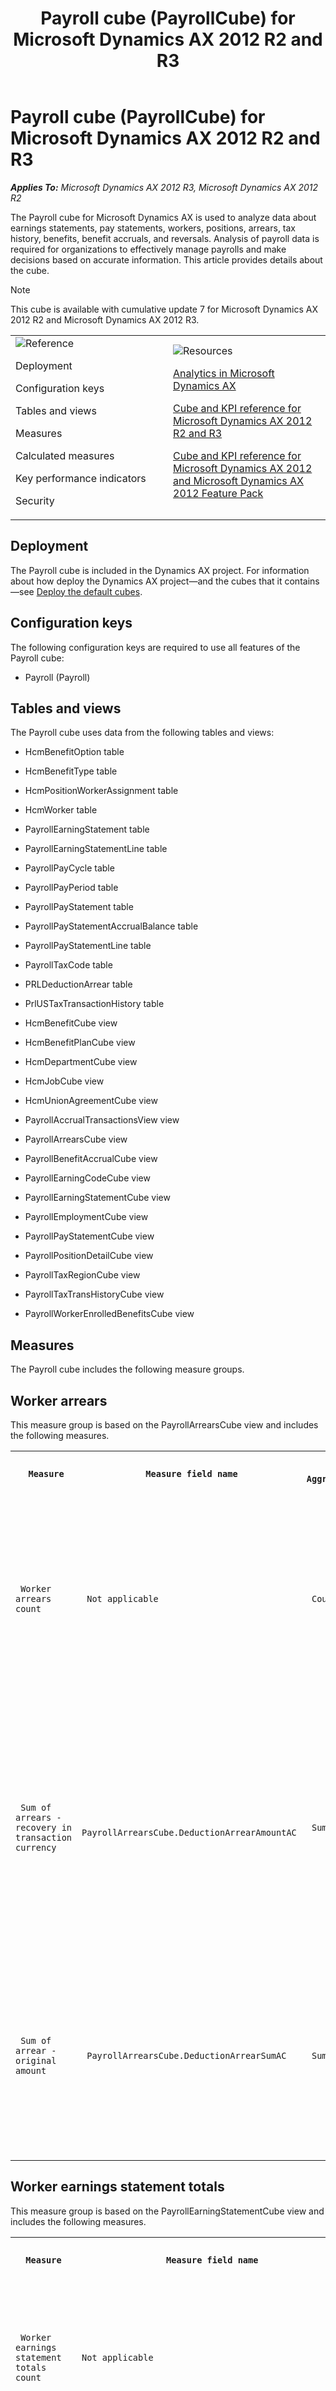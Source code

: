 ﻿---
title: Payroll cube (PayrollCube) for Microsoft Dynamics AX 2012 R2 and R3
TOCTitle: Payroll cube (PayrollCube)
ms:assetid: 502c2ffb-de77-43ba-92f5-e2857fe1e542
ms:mtpsurl: https://technet.microsoft.com/en-us/library/Dn530764(v=AX.60)
ms:contentKeyID: 59683043
ms.date: 07/23/2014
mtps_version: v=AX.60
---

# Payroll cube (PayrollCube) for Microsoft Dynamics AX 2012 R2 and R3 


_**Applies To:** Microsoft Dynamics AX 2012 R3, Microsoft Dynamics AX 2012 R2_

The Payroll cube for Microsoft Dynamics AX is used to analyze data about earnings statements, pay statements, workers, positions, arrears, tax history, benefits, benefit accruals, and reversals. Analysis of payroll data is required for organizations to effectively manage payrolls and make decisions based on accurate information. This article provides details about the cube.


> [!NOTE]
> <P>This cube is available with cumulative update 7 for Microsoft Dynamics AX 2012 R2 and Microsoft Dynamics AX 2012 R3.</P>



<table>
<colgroup>
<col style="width: 50%" />
<col style="width: 50%" />
</colgroup>
<tbody>
<tr class="odd">
<td><img src="images/JJ710380.TopicIcons_Reference(AX.60).png" title="Reference" alt="Reference" />
<p>Deployment</p>
<p>Configuration keys</p>
<p>Tables and views</p>
<p>Measures</p>
<p>Calculated measures</p>
<p>Key performance indicators</p>
<p>Security</p></td>
<td><img src="images/Dn507140.TopicIcons_Resources(AX.60).png" title="Resources" alt="Resources" />
<p><a href="analytics-in-microsoft-dynamics-ax.md">Analytics in Microsoft Dynamics AX</a></p>
<p><a href="cube-and-kpi-reference-for-microsoft-dynamics-ax-2012-r2-and-r3.md">Cube and KPI reference for Microsoft Dynamics AX 2012 R2 and R3</a></p>
<p><a href="cube-and-kpi-reference-for-microsoft-dynamics-ax-2012-and-microsoft-dynamics-ax-2012-feature-pack.md">Cube and KPI reference for Microsoft Dynamics AX 2012 and Microsoft Dynamics AX 2012 Feature Pack</a></p></td>
</tr>
</tbody>
</table>


## Deployment

The Payroll cube is included in the Dynamics AX project. For information about how deploy the Dynamics AX project—and the cubes that it contains—see [Deploy the default cubes](deploy-the-default-cubes.md).

## Configuration keys

The following configuration keys are required to use all features of the Payroll cube:

  - Payroll (Payroll)

## Tables and views

The Payroll cube uses data from the following tables and views:

  - HcmBenefitOption table

  - HcmBenefitType table

  - HcmPositionWorkerAssignment table

  - HcmWorker table

  - PayrollEarningStatement table

  - PayrollEarningStatementLine table

  - PayrollPayCycle table

  - PayrollPayPeriod table

  - PayrollPayStatement table

  - PayrollPayStatementAccrualBalance table

  - PayrollPayStatementLine table

  - PayrollTaxCode table

  - PRLDeductionArrear table

  - PrlUSTaxTransactionHistory table

  - HcmBenefitCube view

  - HcmBenefitPlanCube view

  - HcmDepartmentCube view

  - HcmJobCube view

  - HcmUnionAgreementCube view

  - PayrollAccrualTransactionsView view

  - PayrollArrearsCube view

  - PayrollBenefitAccrualCube view

  - PayrollEarningCodeCube view

  - PayrollEarningStatementCube view

  - PayrollEmploymentCube view

  - PayrollPayStatementCube view

  - PayrollPositionDetailCube view

  - PayrollTaxRegionCube view

  - PayrollTaxTransHistoryCube view

  - PayrollWorkerEnrolledBenefitsCube view

## Measures

The Payroll cube includes the following measure groups.

## Worker arrears

This measure group is based on the PayrollArrearsCube view and includes the following measures.

<table xmlns="http://www.w3.org/1999/xhtml">
  <tr>
    <th colspan="1"> <p>
   
	 Measure
  </p> </th>
    <th colspan="1"> <p>
   
	 Measure field name
  </p> </th>
    <th colspan="1"> <p>
   
	 Aggregation
  </p> </th>
    <th colspan="1"> <p>
   
	 Description
  </p> </th>
    <th> <p>
   
	 Associated dimensions
  </p> </th>
  </tr>
  <tr>
    <td colspan="1"> <p>
   
	 Worker arrears count
  </p> </td>
    <td colspan="1"> <p>
   
	 Not applicable
  </p> </td>
    <td colspan="1"> <p>
   
	 Count
  </p> </td>
    <td colspan="1"> <p>
   
	 This measure is used in the calculated measure and is hidden from end users. See the Calculated measures section.
  </p> </td>
    <td rowspan="3"> <p>
   
	 Company
  </p> <p>
   
	 Worker arrears
  </p> <p>
   
	 Worker arrears table
  </p> <p>
   
	 Payroll pay statement
  </p> <p>
   
	 Worker slicer
  </p> <p>
   
	 Worker
  </p> <p>
   
	 Payroll pay statement (payroll pay statement - pay statement number)
  </p> <p>
   
	 Date (transaction date arrear created)
  </p> <p>
   
	 Date (transaction date arrear recovered)
  </p> <p>
   
	 Date (pay period arrear created - start date)
  </p> <p>
   
	 Date (pay period arrear created - end date)
  </p> <p>
   
	 Date (pay period arrear recovered - start date)
  </p> <p>
   
	 Date (pay period arrear recovered - end date)
  </p> <p>
   
	 Payroll benefit plan
  </p> <p>
   
	 Benefit option
  </p> <p></p> <p></p> </td>
  </tr>
  <tr>
    <td> <p>
   
	 Sum of arrears - recovery in transaction currency
  </p> </td>
    <td> <p>
   
	 PayrollArrearsCube.DeductionArrearAmountAC
  </p> </td>
    <td> <p>
   
	 Sum
  </p> </td>
    <td> <p>
   
	 The sum of the amount in the Transaction Currency field on the Arrearage Recovery and Adjustments grid of the Worker Arrears form.
  </p> </td>
  </tr>
  <tr>
    <td> <p>
   
	 Sum of arrear - original amount
  </p> </td>
    <td> <p>
   
	 PayrollArrearsCube.DeductionArrearSumAC
  </p> </td>
    <td> <p>
   
	 Sum
  </p> </td>
    <td> <p>
   
	 This measure is used in the calculated measure and is hidden from end users. See the Calculated measures section.
  </p> </td>
  </tr>
</table>


## Worker earnings statement totals

This measure group is based on the PayrollEarningStatementCube view and includes the following measures.

<table xmlns="http://www.w3.org/1999/xhtml">
  <tr>
    <th colspan="1"> <p>
   
	 Measure
  </p> </th>
    <th colspan="1"> <p>
   
	 Measure field name
  </p> </th>
    <th colspan="1"> <p>
   
	 Aggregation
  </p> </th>
    <th colspan="1"> <p>
   
	 Description
  </p> </th>
    <th> <p>
   
	 Associated dimensions
  </p> </th>
  </tr>
  <tr>
    <td colspan="1"> <p>
   
	 Worker earnings statement totals count
  </p> </td>
    <td colspan="1"> <p>
   
	 Not applicable
  </p> </td>
    <td colspan="1"> <p>
   
	 Count
  </p> </td>
    <td colspan="1"> <p>
   
	 This measure is used in the calculated measure and is hidden from end users. See the Calculated measures section.
  </p> </td>
    <td rowspan="4"> <p>
   
	 Company
  </p> <p>
   
	 Jobs
  </p> <p>
   
	 Union agreement
  </p> <p>
   
	 Earning code
  </p> <p>
   
	 Earnings statement
  </p> <p>
   
	 Payroll positions
  </p> <p>
   
	 Tax region
  </p> <p>
   
	 Payroll earning statement
  </p> <p>
   
	 Earning statement detail
  </p> <p>
   
	 Pay cycle
  </p> <p>
   
	 Pay period
  </p> <p>
   
	 Worker slicer
  </p> <p>
   
	 Worker
  </p> <p>
   
	 Date (earnings date)
  </p> <p>
   
	 Date (pay period end date)
  </p> <p>
   
	 Date (pay period start date)
  </p> <p>
   
	 Benefit (worker compensation benefit)
  </p> <p>
   
	 Benefit (worker general liability insurance benefit)
  </p> </td>
  </tr>
  <tr>
    <td> <p>
   
	 Workers total earning amount
  </p> </td>
    <td> <p>
   
	 PayrollEarningStatementCube.AccountingCurrencyAmount
  </p> </td>
    <td> <p>
   
	 Sum
  </p> </td>
    <td> <p>
   
	 This measure is used in the calculated measure and is hidden from end users. See the Calculated measures section.
  </p> </td>
  </tr>
  <tr>
    <td> <p>
   
	 Workers total earning quantity
  </p> </td>
    <td> <p>
   
	 PayrollEarningStatementCube.Quantity
  </p> </td>
    <td> <p>
   
	 Sum
  </p> </td>
    <td> <p>
   
	 This measure is used in the calculated measure and is hidden from end users. See the Calculated measures section.
  </p> </td>
  </tr>
  <tr>
    <td> <p>
   
	 Sum of earning rate
  </p> </td>
    <td> <p>
   
	 PayrollEarningStatementCube.EarningRate
  </p> </td>
    <td> <p>
   
	 Sum
  </p> </td>
    <td> <p>
   
	 This measure is used in the calculated measure and is hidden from end users. See the Calculated measures section.
  </p> </td>
  </tr>
  <tr>
    <td> <p>
   
	 Earning statements count
  </p> </td>
    <td> <p>
   
	 PayrollEarningStatementCube.EarningStatement
  </p> </td>
    <td> <p>
   
	 Distinct count
  </p> </td>
    <td> <p>
   
	 The number of earning statements created in the system.
  </p> </td>
  </tr>
</table>


## Payroll workers

This measure group is based on the PayrollEmploymentCube view and includes the following measures.

<table xmlns="http://www.w3.org/1999/xhtml">
  <tr>
    <th colspan="1"> <p>
   
	 Measure
  </p> </th>
    <th colspan="1"> <p>
   
	 Measure field name
  </p> </th>
    <th colspan="1"> <p>
   
	 Aggregation
  </p> </th>
    <th colspan="1"> <p>
   
	 Description
  </p> </th>
    <th> <p>
   
	 Associated dimensions
  </p> </th>
  </tr>
  <tr>
    <td colspan="1"> <p>
   
	 Payroll workers count
  </p> </td>
    <td colspan="1"> <p>
   
	 Not applicable
  </p> </td>
    <td colspan="1"> <p>
   
	 Count
  </p> </td>
    <td colspan="1"> <p>
   
	 This measure is used in the calculated measure and is hidden from end users. See the Calculated measures section.
  </p> </td>
    <td rowspan="2"> <p>
   
	 Company
  </p> <p>
   
	 Position worker assignments
  </p> <p>
   
	 Jobs
  </p> <p>
   
	 Departments
  </p> <p>
   
	 Union agreement
  </p> <p>
   
	 Payroll employment
  </p> <p>
   
	 Payroll positions
  </p> <p>
   
	 Worker slicer
  </p> <p>
   
	 Worker
  </p> <p>
   
	 Date (employment start date)
  </p> <p>
   
	 Date (employment end date)
  </p> </td>
  </tr>
  <tr>
    <td> <p>
   
	 IsEmployeeActive
  </p> </td>
    <td> <p>
   
	 PayrollEmploymentCube.IsEmployeeActive
  </p> </td>
    <td> <p>
   
	 Sum
  </p> </td>
    <td> <p>
   
	 This measure is used in the calculated measure and is hidden from end users. See the Calculated measures section.
  </p> </td>
  </tr>
</table>


## Pay statements

This measure group is based on the PayrollPayStatementCube view and includes the following measures.

<table xmlns="http://www.w3.org/1999/xhtml">
  <tr>
    <th colspan="1"> <p>
   
	 Measure
  </p> </th>
    <th colspan="1"> <p>
   
	 Measure field name
  </p> </th>
    <th colspan="1"> <p>
   
	 Aggregation
  </p> </th>
    <th colspan="1"> <p>
   
	 Description
  </p> </th>
    <th> <p>
   
	 Associated dimensions
  </p> </th>
  </tr>
  <tr>
    <td colspan="1"> <p>
   
	 Pay statements Count
  </p> </td>
    <td colspan="1"> <p>
   
	 Not applicable
  </p> </td>
    <td colspan="1"> <p>
   
	 Count
  </p> </td>
    <td colspan="1"> <p>
   
	 The number of pay statements in the system.
  </p> </td>
    <td rowspan="2"> <p>
   
	 Company
  </p> <p>
   
	 Jobs
  </p> <p>
   
	 Union agreement
  </p> <p>
   
	 Benefit accrual plan
  </p> <p>
   
	 Earning code
  </p> <p>
   
	 Pay statements
  </p> <p>
   
	 Payroll positions
  </p> <p>
   
	 Tax region
  </p> <p>
   
	 Pay cycle
  </p> <p>
   
	 Pay period
  </p> <p>
   
	 Payroll pay statement
  </p> <p>
   
	 Payment benefit accrual balance
  </p> <p>
   
	 Pay statement lines
  </p> <p>
   
	 Tax code
  </p> <p>
   
	 Worker slicer
  </p> <p>
   
	 Worker
  </p> <p>
   
	 Date (earnings date)
  </p> <p>
   
	 Date (pay period end date)
  </p> <p>
   
	 Date (pay period start date)
  </p> <p>
   
	 Payroll pay statement (payroll pay statement number 1)
  </p> <p>
   
	 Benefit (worker compensation benefit)
  </p> <p>
   
	 Benefit (worker general liability insurance benefit)
  </p> <p>
   
	 Date (accounting date)
  </p> <p>
   
	 Date (payment date)
  </p> <p>
   
	 Payroll benefit plan
  </p> <p>
   
	 Benefit option
  </p> </td>
  </tr>
  <tr>
    <td> <p>
   
	 Amount in transaction currency
  </p> </td>
    <td> <p>
   
	 PayrollPayStatementCube.AccountingCurrencyAmount
  </p> </td>
    <td> <p>
   
	 Sum
  </p> </td>
    <td> <p>
   
	 This measure is used in the calculated measure and is hidden from end users. See the Calculated measures section.
  </p> </td>
  </tr>
  <tr>
    <td> <p>
   
	 Pay statement counts
  </p> </td>
    <td> <p>
   
	 PayrollPayStatementCube.PayStatement
  </p> </td>
    <td> <p>
   
	 Distinct count
  </p> </td>
    <td> <p>
   
	 This measure is used in the calculated measure and is hidden from end users. See the Calculated measures section.
  </p> </td>
  </tr>
  <tr>
    <td> <p>
   
	 Gross pay
  </p> </td>
    <td> <p>
   
	 PayrollPayStatementCube.GrossAccountingCurrencyAmount
  </p> </td>
    <td> <p>
   
	 Sum
  </p> </td>
    <td> <p>
   
	 This measure is used in the calculated measure and is hidden from end users. See the Calculated measures section.
  </p> </td>
  </tr>
  <tr>
    <td> <p>
   
	 Net pay
  </p> </td>
    <td> <p>
   
	 PayrollPayStatementCube.NetAccountingCurrencyAmount
  </p> </td>
    <td> <p>
   
	 Sum
  </p> </td>
    <td> <p>
   
	 This measure is used in the calculated measure and is hidden from end users. See the Calculated measures section.
  </p> </td>
  </tr>
  <tr>
    <td> <p>
   
	 Pay statements amount in transaction currency
  </p> </td>
    <td> <p>
   
	 PayrollPayStatementCube.BaseTimeEarningBaseAmount
  </p> </td>
    <td> <p>
   
	 Sum
  </p> </td>
    <td> <p>
   
	 This measure is used in the calculated measure and is hidden from end users. See the Calculated measures section.
  </p> </td>
  </tr>
  <tr>
    <td> <p>
   
	 Quantity
  </p> </td>
    <td> <p>
   
	 PayrollPayStatementCube.BaseTimeEarningBaseHours
  </p> </td>
    <td> <p>
   
	 Sum
  </p> </td>
    <td> <p>
   
	 This measure is used in the calculated measure and is hidden from end users. See the Calculated measures section.
  </p> </td>
  </tr>
  <tr>
    <td> <p>
   
	 Pay statements amount in transaction currency 0
  </p> </td>
    <td> <p>
   
	 PayrollPayStatementCube.PremiumEarningBaseAmount
  </p> </td>
    <td> <p>
   
	 Sum
  </p> </td>
    <td> <p>
   
	 This measure is used in the calculated measure and is hidden from end users. See the Calculated measures section.
  </p> </td>
  </tr>
  <tr>
    <td> <p>
   
	 Pay statements quantity
  </p> </td>
    <td> <p>
   
	 PayrollPayStatementCube.PremiumEarningBaseHours
  </p> </td>
    <td> <p>
   
	 Sum
  </p> </td>
    <td> <p>
   
	 This measure is used in the calculated measure and is hidden from end users. See the Calculated measures section.
  </p> </td>
  </tr>
  <tr>
    <td> <p>
   
	 Rate
  </p> </td>
    <td> <p>
   
	 PayrollPayStatementCube.EarningRate
  </p> </td>
    <td> <p>
   
	 Sum
  </p> </td>
    <td> <p>
   
	 This measure is used in the calculated measure and is hidden from end users. See the Calculated measures section.
  </p> </td>
  </tr>
  <tr>
    <td> <p>
   
	 Pay statements quantity 0
  </p> </td>
    <td> <p>
   
	 PayrollPayStatementCube.Quantity
  </p> </td>
    <td> <p>
   
	 Sum
  </p> </td>
    <td> <p>
   
	 This measure is used in the calculated measure and is hidden from end users. See the Calculated measures section.
  </p> </td>
  </tr>
  <tr>
    <td> <p>
   
	 Benefit accrual plan
  </p> </td>
    <td> <p>
   
	 PayrollPayStatementCube.Accrual
  </p> </td>
    <td> <p>
   
	 Count
  </p> </td>
    <td> <p>
   
	 This measure is used in the calculated measure and is hidden from end users. See the Calculated measures section.
  </p> </td>
  </tr>
  <tr>
    <td> <p>
   
	 Amount accrued
  </p> </td>
    <td> <p>
   
	 PayrollPayStatementCube.AccruedHours
  </p> </td>
    <td> <p>
   
	 Sum
  </p> </td>
    <td> <p>
   
	 This measure is used in the calculated measure and is hidden from end users. See the Calculated measures section.
  </p> </td>
  </tr>
  <tr>
    <td> <p>
   
	 Plan year accrued
  </p> </td>
    <td> <p>
   
	 PayrollPayStatementCube.TotalAccruedHours
  </p> </td>
    <td> <p>
   
	 Sum
  </p> </td>
    <td> <p>
   
	 This measure is used in the calculated measure and is hidden from end users. See the Calculated measures section.
  </p> </td>
  </tr>
  <tr>
    <td> <p>
   
	 Available
  </p> </td>
    <td> <p>
   
	 PayrollPayStatementCube.TotalAvailableHours
  </p> </td>
    <td> <p>
   
	 Sum
  </p> </td>
    <td> <p>
   
	 This measure is used in the calculated measure and is hidden from end users. See the Calculated measures section.
  </p> </td>
  </tr>
  <tr>
    <td> <p>
   
	 Plan year used
  </p> </td>
    <td> <p>
   
	 PayrollPayStatementCube.TotalUsedHours
  </p> </td>
    <td> <p>
   
	 Sum
  </p> </td>
    <td> <p>
   
	 This measure is used in the calculated measure and is hidden from end users. See the Calculated measures section.
  </p> </td>
  </tr>
  <tr>
    <td> <p>
   
	 Amount used
  </p> </td>
    <td> <p>
   
	 PayrollPayStatementCube.UsedHours
  </p> </td>
    <td> <p>
   
	 Sum
  </p> </td>
    <td> <p>
   
	 This measure is used in the calculated measure and is hidden from end users. See the Calculated measures section.
  </p> </td>
  </tr>
  <tr>
    <td> <p></p> </td>
    <td> <p></p> </td>
    <td> <p></p> </td>
    <td> <p></p> </td>
  </tr>
</table>


## Payroll tax transaction history

This measure group is based on the PayrollTaxTransHistoryCube view and includes the following measures.

<table xmlns="http://www.w3.org/1999/xhtml">
  <tr>
    <th colspan="1"> <p>
   
	 Measure
  </p> </th>
    <th colspan="1"> <p>
   
	 Measure field name
  </p> </th>
    <th colspan="1"> <p>
   
	 Aggregation
  </p> </th>
    <th colspan="1"> <p>
   
	 Description
  </p> </th>
    <th> <p>
   
	 Associated dimensions
  </p> </th>
  </tr>
  <tr>
    <td colspan="1"> <p>
   
	 Payroll tax transaction history Count
  </p> </td>
    <td colspan="1"> <p>
   
	 Not applicable
  </p> </td>
    <td colspan="1"> <p>
   
	 Count
  </p> </td>
    <td colspan="1"> <p>
   
	 This measure is used in the calculated measure and is hidden from end users. See the Calculated measures section.
  </p> </td>
    <td rowspan="9"> <p>
   
	 Company
  </p> <p>
   
	 Jobs
  </p> <p>
   
	 Union agreement
  </p> <p>
   
	 Tax transaction date
  </p> <p>
   
	 Payroll positions
  </p> <p>
   
	 Payroll tax transaction history
  </p> <p>
   
	 Prl US tax transaction history
  </p> <p>
   
	 Tax code
  </p> <p>
   
	 Worker
  </p> <p>
   
	 Date (tax transaction date)
  </p> <div class="alert"><table><tr><th align="left"><img runat="server" AltText="Note" src="https://technet.microsoft.com/en-us/Dn530764.alert_note(AX.60).gif" title="Note" alt="Note" /><strong>Note </strong></th></tr><tr><td> <p>
   
	 The Payroll positions and Payroll tax transaction history dimensions are associated with this measure only in Microsoft Dynamics AX 2012 R3.
  </p> </td></tr></table></div></td>
  </tr>
  <tr>
    <td> <p>
   
	 Calculated tax amount
  </p> </td>
    <td> <p>
   
	 PayrollTaxTransHistoryCube.CalculatedTaxAmount
  </p> </td>
    <td> <p>
   
	 Sum
  </p> </td>
    <td> <p>
   
	 This measure is used in the calculated measure and is hidden from end users. See the Calculated measures section.
  </p> </td>
  </tr>
  <tr>
    <td> <p>
   
	 Excess wages
  </p> </td>
    <td> <p>
   
	 PayrollTaxTransHistoryCube.ExcessWages
  </p> </td>
    <td> <p>
   
	 Sum
  </p> </td>
    <td> <p>
   
	 This measure is used in the calculated measure and is hidden from end users. See the Calculated measures section.
  </p> </td>
  </tr>
  <tr>
    <td> <p>
   
	 Gross subject wages
  </p> </td>
    <td> <p>
   
	 PayrollTaxTransHistoryCube.GrossSubjectWages
  </p> </td>
    <td> <p>
   
	 Sum
  </p> </td>
    <td> <p>
   
	 This measure is used in the calculated measure and is hidden from end users. See the Calculated measures section.
  </p> </td>
  </tr>
  <tr>
    <td> <p>
   
	 Gross wages
  </p> </td>
    <td> <p>
   
	 PayrollTaxTransHistoryCube.GrossWages
  </p> </td>
    <td> <p>
   
	 Sum
  </p> </td>
    <td> <p>
   
	 This measure is used in the calculated measure and is hidden from end users. See the Calculated measures section.
  </p> </td>
  </tr>
  <tr>
    <td> <p>
   
	 Hours
  </p> </td>
    <td> <p>
   
	 PayrollTaxTransHistoryCube.Hours
  </p> </td>
    <td> <p>
   
	 Sum
  </p> </td>
    <td> <p>
   
	 This measure is used in the calculated measure and is hidden from end users. See the Calculated measures section.
  </p> </td>
  </tr>
  <tr>
    <td> <p>
   
	 Tax rate
  </p> </td>
    <td> <p>
   
	 PayrollTaxTransHistoryCube.Rate
  </p> </td>
    <td> <p>
   
	 Sum
  </p> </td>
    <td> <p>
   
	 This measure is used in the calculated measure and is hidden from end users. See the Calculated measures section.
  </p> </td>
  </tr>
  <tr>
    <td> <p>
   
	 Subject wages
  </p> </td>
    <td> <p>
   
	 PayrollTaxTransHistoryCube.SubjectWages
  </p> </td>
    <td> <p>
   
	 Sum
  </p> </td>
    <td> <p>
   
	 This measure is used in the calculated measure and is hidden from end users. See the Calculated measures section.
  </p> </td>
  </tr>
  <tr>
    <td> <p>
   
	 Tax line amount
  </p> </td>
    <td> <p>
   
	 PayrollTaxTransHistoryCube.TaxLineAmount
  </p> </td>
    <td> <p>
   
	 Sum
  </p> </td>
    <td> <p>
   
	 This measure is used in the calculated measure and is hidden from end users. See the Calculated measures section.
  </p> </td>
  </tr>
</table>


## Payroll worker enrolled benefits

This measure group is based on the PayrollWorkerEnrolledBenefitsCube view and includes the following measures.

<table xmlns="http://www.w3.org/1999/xhtml">
  <tr>
    <th colspan="1"> <p>
   
	 Measure
  </p> </th>
    <th colspan="1"> <p>
   
	 Measure field name
  </p> </th>
    <th colspan="1"> <p>
   
	 Aggregation
  </p> </th>
    <th colspan="1"> <p>
   
	 Description
  </p> </th>
    <th> <p>
   
	 Associated dimensions
  </p> </th>
  </tr>
  <tr>
    <td colspan="1"> <p>
   
	 Payroll worker enrolled benefits Count
  </p> </td>
    <td colspan="1"> <p>
   
	 Not applicable
  </p> </td>
    <td colspan="1"> <p>
   
	 Count
  </p> </td>
    <td colspan="1"> <p>
   
	 This measure is used in the calculated measure and is hidden from end users. See the Calculated measures section.
  </p> </td>
    <td rowspan="6"> <p>
   
	 Company
  </p> <p>
   
	 Benefit type
  </p> <p>
   
	 Jobs
  </p> <p>
   
	 Union agreement
  </p> <p>
   
	 Payroll positions
  </p> <p>
   
	 Payroll worker enrolled benefits
  </p> <p>
   
	 Worker slicer
  </p> <p>
   
	 Worker
  </p> <p>
   
	 Payroll benefit plan
  </p> <p>
   
	 Benefit option
  </p> <p></p> </td>
  </tr>
  <tr>
    <td> <p>
   
	 Contribution
  </p> </td>
    <td> <p>
   
	 PayrollWorkerEnrolledBenefitsCube.ContributionAmountCur
  </p> </td>
    <td> <p>
   
	 Sum
  </p> </td>
    <td> <p>
   
	 This measure is used in the calculated measure and is hidden from end users. See the Calculated measures section.
  </p> </td>
  </tr>
  <tr>
    <td> <p>
   
	 Deduction
  </p> </td>
    <td> <p>
   
	 PayrollWorkerEnrolledBenefitsCube.DeductionAmountCur
  </p> </td>
    <td> <p>
   
	 Sum
  </p> </td>
    <td> <p>
   
	 This measure is used in the calculated measure and is hidden from end users. See the Calculated measures section.
  </p> </td>
  </tr>
  <tr>
    <td> <p>
   
	 Amount
  </p> </td>
    <td> <p>
   
	 PayrollWorkerEnrolledBenefitsCube.DefaultContributionAccountingCurrencyAmt
  </p> </td>
    <td> <p>
   
	 Sum
  </p> </td>
    <td> <p>
   
	 This measure is used in the calculated measure and is hidden from end users. See the Calculated measures section.
  </p> </td>
  </tr>
  <tr>
    <td> <p>
   
	 Payroll worker enrolled benefits amount
  </p> </td>
    <td> <p>
   
	 PayrollWorkerEnrolledBenefitsCube.DefaultDeductionAccountingCurrencyAmt
  </p> </td>
    <td> <p>
   
	 Sum
  </p> </td>
    <td> <p>
   
	 This measure is used in the calculated measure and is hidden from end users. See the Calculated measures section.
  </p> </td>
  </tr>
  <tr>
    <td> <p>
   
	 Number of benefit enrollments
  </p> </td>
    <td> <p>
   
	 PayrollWorkerEnrolledBenefitsCube.HCMWorkerEnrolledBenefitRecID
  </p> </td>
    <td> <p>
   
	 Distinct count
  </p> </td>
    <td> <p>
   
	 Count or number of benefit enrollments.
  </p> </td>
  </tr>
</table>


## Benefit accruals

This measure group is based on the PayrollAccrualTransactionsView view and includes the following measures.

<table xmlns="http://www.w3.org/1999/xhtml">
  <tr>
    <th colspan="1"> <p>
   
	 Measure
  </p> </th>
    <th colspan="1"> <p>
   
	 Measure field name
  </p> </th>
    <th colspan="1"> <p>
   
	 Aggregation
  </p> </th>
    <th colspan="1"> <p>
   
	 Description
  </p> </th>
    <th> <p>
   
	 Associated dimensions
  </p> </th>
  </tr>
  <tr>
    <td colspan="1"> <p>
   
	 Benefit accruals Count
  </p> </td>
    <td colspan="1"> <p>
   
	 Not applicable
  </p> </td>
    <td colspan="1"> <p>
   
	 Count
  </p> </td>
    <td colspan="1"> <p>
   
	 This measure is used in the calculated measure and is hidden from end users. See the Calculated measures section.
  </p> </td>
    <td rowspan="6"> <p>
   
	 Company
  </p> <p>
   
	 Benefit accrual plan
  </p> <p>
   
	 Earning code
  </p> <p>
   
	 Payroll accrual transaction view
  </p> <p>
   
	 Worker
  </p> </td>
  </tr>
  <tr>
    <td> <p>
   
	 Total accrued
  </p> </td>
    <td> <p>
   
	 PayrollAccrualTransactionsView.Accrued
  </p> </td>
    <td> <p>
   
	 Sum
  </p> </td>
    <td> <p>
   
	 The sum of benefit accrual plans that have been associated with workers.
  </p> </td>
  </tr>
  <tr>
    <td> <p>
   
	 Total carry-forward
  </p> </td>
    <td> <p>
   
	 PayrollAccrualTransactionsView.CarryOver
  </p> </td>
    <td> <p>
   
	 Sum
  </p> </td>
    <td> <p>
   
	 The balance that was carried forward from the previous plan year, including any manual adjustments.
  </p> </td>
  </tr>
  <tr>
    <td> <p>
   
	 Total used
  </p> </td>
    <td> <p>
   
	 PayrollAccrualTransactionsView.Used
  </p> </td>
    <td> <p>
   
	 Sum
  </p> </td>
    <td> <p>
   
	 The total amount that has been used during the current plan year, including any manual adjustments.
  </p> </td>
  </tr>
  <tr>
    <td> <p>
   
	 Total pending usage
  </p> </td>
    <td> <p>
   
	 PayrollAccrualTransactionsView.PendingUsage
  </p> </td>
    <td> <p>
   
	 Sum
  </p> </td>
    <td> <p>
   
	 The amount that has been released in earnings statement lines but that has not been submitted for payment.
  </p> </td>
  </tr>
  <tr>
    <td> <p>
   
	 Total available hours
  </p> </td>
    <td> <p>
   
	 PayrollAccrualTransactionsView.TotalAvailableHours
  </p> </td>
    <td> <p>
   
	 Sum
  </p> </td>
    <td> <p>
   
	 The number of balance accruals that is available for workers to use. 
  </p> <p>
   
	 Available = Carry forward + Plan year accrued - Plan year used - Pending usage (Hours entered in earning statement line that are released).
  </p> </td>
  </tr>
</table>


## Calculated measures

The Payroll cube contains the following calculated measures.

<table>
<colgroup>
<col style="width: 25%" />
<col style="width: 25%" />
<col style="width: 25%" />
<col style="width: 25%" />
</colgroup>
<thead>
<tr class="header">
<th><p>Calculated measure</p></th>
<th><p>Aggregation</p></th>
<th><p>Associated measure group</p></th>
<th><p>Description</p></th>
</tr>
</thead>
<tbody>
<tr class="odd">
<td><p>Pay statement - average of net amount</p></td>
<td><p>Average</p></td>
<td><p>Pay statements</p></td>
<td><p>The average of net amounts on the pay statements, so it is the sum of net pay statements divided by the total number of pay statements.</p></td>
</tr>
<tr class="even">
<td><p>Pay statement - average of gross amount</p></td>
<td><p>Average</p></td>
<td><p>Pay statements</p></td>
<td><p>The average of gross amounts on the pay statements, so it is the sum of gross pay statements divided by the total number of pay statements.</p></td>
</tr>
<tr class="odd">
<td><p>Pay statement - sum of gross amount</p></td>
<td><p>Sum</p></td>
<td><p>Pay statements</p></td>
<td><p>The sum of gross amounts on the pay statements, so it is the sum of gross pay statements divided by the total number of pay statements.</p></td>
</tr>
<tr class="even">
<td><p>Pay statement - sum of net amount</p></td>
<td><p>Sum</p></td>
<td><p>Pay statements</p></td>
<td><p>The sum of net amounts on the pay statements, so it is the sum of net pay statements divided by the total number of pay statements.</p></td>
</tr>
<tr class="odd">
<td><p>Pay statement benefit lines - average of base earning amounts</p></td>
<td><p>Average</p></td>
<td><p>Pay statements</p></td>
<td><p>The average of the amount from the base time portion of the applicable earnings.</p></td>
</tr>
<tr class="even">
<td><p>Pay statement benefit lines - average of base earning hours</p></td>
<td><p>Average</p></td>
<td><p>Pay statements</p></td>
<td><p>The average of the hours from the base time portion of the applicable earnings.</p></td>
</tr>
<tr class="odd">
<td><p>Pay statement benefit lines - average of premium earning amounts</p></td>
<td><p>Average</p></td>
<td><p>Pay statements</p></td>
<td><p>The average of the amount from the premium time portion of the applicable earnings.</p></td>
</tr>
<tr class="even">
<td><p>Pay statement benefit lines - average of premium earning hours</p></td>
<td><p>Average</p></td>
<td><p>Pay statements</p></td>
<td><p>The average of the hours from the premium time portion of the applicable earnings.</p></td>
</tr>
<tr class="odd">
<td><p>Pay statement earning lines - average of earning rates</p></td>
<td><p>Average</p></td>
<td><p>Pay statements</p></td>
<td><p>The average of the rate specified on the earning lines of the pay statement on the Earnings tab.</p></td>
</tr>
<tr class="even">
<td><p>Pay statement earning lines - average of quantities</p></td>
<td><p>Average</p></td>
<td><p>Pay statements</p></td>
<td><p>The average of the quantity specified on the earning lines of the pay statement on the Earnings tab.</p></td>
</tr>
<tr class="odd">
<td><p>Pay statement accrual balances - average of accrued hours</p></td>
<td><p>Average</p></td>
<td><p>Pay statements</p></td>
<td><p>The average of the amount accrued on a pay statement’s Benefit Accrual Calculations tab.</p></td>
</tr>
<tr class="even">
<td><p>Pay statement accrual balances - average of plan year accrued hours</p></td>
<td><p>Average</p></td>
<td><p>Pay statements</p></td>
<td><p>The average of the plan year accrued on a pay statement’s Benefit Accrual Calculations tab.</p></td>
</tr>
<tr class="odd">
<td><p>Pay statement accrual balances - average of available hours</p></td>
<td><p>Average</p></td>
<td><p>Pay statements</p></td>
<td><p>The average of the available hours on a pay statement’s Benefit Accrual Calculations tab.</p></td>
</tr>
<tr class="even">
<td><p>Pay statement accrual balances - average of plan year used hours</p></td>
<td><p>Average</p></td>
<td><p>Pay statements</p></td>
<td><p>The average of the plan year used on a pay statement’s Benefit Accrual Calculations tab.</p></td>
</tr>
<tr class="odd">
<td><p>Pay statement accrual balances - average of number of hours used</p></td>
<td><p>Average</p></td>
<td><p>Pay statements</p></td>
<td><p>The average of the amount used on a pay statement’s Benefit Accrual Calculations tab.</p></td>
</tr>
<tr class="even">
<td><p>Pay statement benefit lines - sum of base earning amounts</p></td>
<td><p>Sum</p></td>
<td><p>Pay statements</p></td>
<td><p>The sum of the amount from the base time portion of the applicable earnings.</p></td>
</tr>
<tr class="odd">
<td><p>Pay statement benefit lines - sum of base earning hours</p></td>
<td><p>Sum</p></td>
<td><p>Pay statements</p></td>
<td><p>The sum of the hours from the base time portion of the applicable earning.</p></td>
</tr>
<tr class="even">
<td><p>Pay statement benefit lines - sum of premium earning amounts</p></td>
<td><p>Sum</p></td>
<td><p>Pay statements</p></td>
<td><p>The sum of the amount from the premium time portion of the applicable earnings.</p></td>
</tr>
<tr class="odd">
<td><p>Pay statement benefit lines - sum of premium earning hours</p></td>
<td><p>Sum</p></td>
<td><p>Pay statements</p></td>
<td><p>The sum of the hours from the premium time portion of the applicable earnings.</p></td>
</tr>
<tr class="even">
<td><p>Pay statement earning lines - sum of quantities</p></td>
<td><p>Sum</p></td>
<td><p>Pay statements</p></td>
<td><p>The sum of the quantity specified on the earning lines of the pay statement on the Earnings tab.</p></td>
</tr>
<tr class="odd">
<td><p>Pay statement accrual balances - sum of accrued hours</p></td>
<td><p>Sum</p></td>
<td><p>Pay statements</p></td>
<td><p>The sum of the amount accrued on a pay statement’s Benefit Accrual Calculations tab.</p></td>
</tr>
<tr class="even">
<td><p>Pay statement accrual balances - sum of plan year accrued hours</p></td>
<td><p>Sum</p></td>
<td><p>Pay statements</p></td>
<td><p>The sum of the plan year accrued on a pay statement’s Benefit Accrual Calculations tab.</p></td>
</tr>
<tr class="odd">
<td><p>Pay statement accrual balances - sum of available hours</p></td>
<td><p>Sum</p></td>
<td><p>Pay statements</p></td>
<td><p>The sum of the available hours on a pay statement’s Benefit Accrual Calculations tab.</p></td>
</tr>
<tr class="even">
<td><p>Pay statement accrual balances - sum of plan year used hours</p></td>
<td><p>Sum</p></td>
<td><p>Pay statements</p></td>
<td><p>The sum of the plan year used on a pay statement’s Benefit Accrual Calculations tab.</p></td>
</tr>
<tr class="odd">
<td><p>Pay statement accrual balances - sum of number of hours used</p></td>
<td><p>Sum</p></td>
<td><p>Pay statements</p></td>
<td><p>This calculated measure is hidden to end users. It is used in other calculations.</p></td>
</tr>
<tr class="even">
<td><p>Pay statement lines count</p></td>
<td><p>Count</p></td>
<td><p>Pay statements</p></td>
<td><p>This calculated measure is hidden to end users. It is used in other calculations.</p></td>
</tr>
<tr class="odd">
<td><p>Pay statement earning lines count</p></td>
<td><p>Count</p></td>
<td><p>Pay statements</p></td>
<td><p>This calculated measure is hidden to end users. It is used in other calculations.</p></td>
</tr>
<tr class="even">
<td><p>Pay statement benefit lines count</p></td>
<td><p>Count</p></td>
<td><p>Pay statements</p></td>
<td><p>This calculated measure is hidden to end users. It is used in other calculations.</p></td>
</tr>
<tr class="odd">
<td><p>Earnings statement lines - average of earning rates</p></td>
<td><p>Average</p></td>
<td><p>Worker earnings statement totals</p></td>
<td><p>The average of the Rate field for the earning statement line.</p></td>
</tr>
<tr class="even">
<td><p>Earnings statement lines - average of earning quantities</p></td>
<td><p>Average</p></td>
<td><p>Worker earnings statement totals</p></td>
<td><p>The average of the Quantity field for the earning statement line.</p></td>
</tr>
<tr class="odd">
<td><p>Earnings statement lines - average of line amounts</p></td>
<td><p>Average</p></td>
<td><p>Worker earnings statement totals</p></td>
<td><p>The average of the Amount field for the earning statement line.</p></td>
</tr>
<tr class="even">
<td><p>Earnings statement lines - sum of line amounts</p></td>
<td><p>Sum</p></td>
<td><p>Worker earnings statement totals</p></td>
<td><p>The sum of the Amount field for the earning statement line.</p></td>
</tr>
<tr class="odd">
<td><p>Earnings statement lines - sum of quantities</p></td>
<td><p>Sum</p></td>
<td><p>Worker earnings statement totals</p></td>
<td><p>The sum of the Quantity field for the earning statement line.</p></td>
</tr>
<tr class="even">
<td><p>Pay statement tax lines count</p></td>
<td><p>Count</p></td>
<td><p>Pay statements</p></td>
<td><p>This calculated measure is hidden to end users. It is used in other calculations.</p></td>
</tr>
<tr class="odd">
<td><p>Pay statement lines - sum of earning lines amounts</p></td>
<td><p>Sum</p></td>
<td><p>Pay statements</p></td>
<td><p>The sum of the amount specified on the earning line of the pay statement’s Earnings tab.</p></td>
</tr>
<tr class="even">
<td><p>Pay statement lines - sum of benefit lines amounts</p></td>
<td><p>Sum</p></td>
<td><p>Pay statements</p></td>
<td><p>The sum of the Deduction Amount + Contribution Amount on the Benefit Calculations tab of a pay statement. It looks best if sliced with the Payroll Benefit Plan dimension.</p></td>
</tr>
<tr class="odd">
<td><p>Pay statement lines - sum of tax lines amounts</p></td>
<td><p>Sum</p></td>
<td><p>Pay statements</p></td>
<td><p>The sum of the Deduction Amount + Contribution Amount specified on the Tax Calculations tab of a pay statement.</p></td>
</tr>
<tr class="even">
<td><p>Pay statement lines - average of earning lines amounts</p></td>
<td><p>Average</p></td>
<td><p>Pay statements</p></td>
<td><p>The average of the amount specified on the earning line of the pay statement’s Earnings tab.</p></td>
</tr>
<tr class="odd">
<td><p>Pay statement lines - average of benefit lines amounts</p></td>
<td><p>Average</p></td>
<td><p>Pay statements</p></td>
<td><p>The average of the Deduction Amount + Contribution Amount on the Benefit Calculations tab of a pay statement. It looks best if sliced with the Payroll Benefit Plan dimension.</p></td>
</tr>
<tr class="even">
<td><p>Pay statement lines - average of tax lines amounts</p></td>
<td><p>Average</p></td>
<td><p>Pay statements</p></td>
<td><p>The average of the Deduction Amount + Contribution Amount on the Tax Calculations tab of a pay statement. It looks best if sliced with the Tax Code dimension.</p></td>
</tr>
<tr class="odd">
<td><p>Pay statement - sum of benefit accrual lines count</p></td>
<td><p>Count</p></td>
<td><p>Pay statements</p></td>
<td><p>This calculated measure is hidden to end users. It is used in other calculations.</p></td>
</tr>
<tr class="even">
<td><p>Sum of calculated tax amount</p></td>
<td><p>Sum</p></td>
<td><p>Payroll tax transaction history</p></td>
<td><p>The sum of the amount of tax calculated for the payment.</p></td>
</tr>
<tr class="odd">
<td><p>Sum of excess wages</p></td>
<td><p>Sum</p></td>
<td><p>Payroll tax transaction history</p></td>
<td><p>The sum of the portion of the current wages that exceed the unemployment wage base.</p></td>
</tr>
<tr class="even">
<td><p>Sum of gross subject wages</p></td>
<td><p>Sum</p></td>
<td><p>Payroll tax transaction history</p></td>
<td><p>The sum of the amount of gross wages subject to the tax.</p></td>
</tr>
<tr class="odd">
<td><p>Sum of gross wages</p></td>
<td><p>Sum</p></td>
<td><p>Payroll tax transaction history</p></td>
<td><p>The sum of the amount of gross wages used to calculate the tax.</p></td>
</tr>
<tr class="even">
<td><p>Sum of hours</p></td>
<td><p>Sum</p></td>
<td><p>Payroll tax transaction history</p></td>
<td><p>The sum of the hours from all earning codes used to calculate the gross wages.</p></td>
</tr>
<tr class="odd">
<td><p>Sum of subject wages</p></td>
<td><p>Sum</p></td>
<td><p>Payroll tax transaction history</p></td>
<td><p>The sum of the amount of wages subject to the tax.</p></td>
</tr>
<tr class="even">
<td><p>Average of subject wages</p></td>
<td><p>Average</p></td>
<td><p>Payroll tax transaction history</p></td>
<td><p>The average of the amount of wages subject to the tax.</p></td>
</tr>
<tr class="odd">
<td><p>Average of calculated tax amount</p></td>
<td><p>Average</p></td>
<td><p>Payroll tax transaction history</p></td>
<td><p>The average of the amount of tax calculated for the payment.</p></td>
</tr>
<tr class="even">
<td><p>Average of excess wages</p></td>
<td><p>Average</p></td>
<td><p>Payroll tax transaction history</p></td>
<td><p>The average of the portion of the current wages that exceed the unemployment wage base.</p></td>
</tr>
<tr class="odd">
<td><p>Average of gross subject wages</p></td>
<td><p>Average</p></td>
<td><p>Payroll tax transaction history</p></td>
<td><p>The average of the amount of gross wages subject to the tax.</p></td>
</tr>
<tr class="even">
<td><p>Average of gross wages</p></td>
<td><p>Average</p></td>
<td><p>Payroll tax transaction history</p></td>
<td><p>The average of the amount of gross wages used to calculate the tax.</p></td>
</tr>
<tr class="odd">
<td><p>Average of hours</p></td>
<td><p>Average</p></td>
<td><p>Payroll tax transaction history</p></td>
<td><p>The average of the hours from all earning codes used to calculate the gross wages.</p></td>
</tr>
<tr class="even">
<td><p>Prl tax transactions count</p></td>
<td><p>Count</p></td>
<td><p>Payroll tax transaction history</p></td>
<td><p>This calculated measure is hidden to end users. It is used in other calculations.</p></td>
</tr>
<tr class="odd">
<td><p>Average of tax rate</p></td>
<td><p>Average</p></td>
<td><p>Payroll tax transaction history</p></td>
<td><p>The average of the tax rate.</p></td>
</tr>
<tr class="even">
<td><p>Sum of actual combined tax</p></td>
<td><p>Sum</p></td>
<td><p>Payroll tax transaction history</p></td>
<td><p>The sum of the actual tax amount for the combined tax transaction.</p></td>
</tr>
<tr class="odd">
<td><p>Average of actual combined tax</p></td>
<td><p>Average</p></td>
<td><p>Payroll tax transaction history</p></td>
<td><p>The average of actual tax amount for the combined tax transaction.</p></td>
</tr>
<tr class="even">
<td><p>Sum of arrears - original amount</p></td>
<td><p>Sum</p></td>
<td><p>Worker arrears</p></td>
<td><p>The sum of the original amount on the Worker Arrears form.</p></td>
</tr>
<tr class="odd">
<td><p>Sum of arrears - amount remaining</p></td>
<td><p>Sum</p></td>
<td><p>Worker arrears</p></td>
<td><p>The sum of the amount remaining on the Worker Arrears form.</p></td>
</tr>
<tr class="even">
<td><p>Number of workers</p></td>
<td><p>Count</p></td>
<td><p>Payroll workers</p></td>
<td><p>The number or count of workers.</p></td>
</tr>
<tr class="odd">
<td><p>Workers terminated count</p></td>
<td><p>Count</p></td>
<td><p>Payroll workers</p></td>
<td><p>The number of employees that are being terminated or employment end date is less than today.</p></td>
</tr>
<tr class="even">
<td><p>Number of position assignments</p></td>
<td><p>Count</p></td>
<td><p>Payroll workers</p></td>
<td><p>The number of positions assigned to a worker.</p></td>
</tr>
<tr class="odd">
<td><p>Sum of contribution amount</p></td>
<td><p>Sum</p></td>
<td><p>Payroll worker enrolled benefits</p></td>
<td><p>The sum of the amount of the employer contribution for the selected plan.</p></td>
</tr>
<tr class="even">
<td><p>Sum of deduction amount</p></td>
<td><p>Sum</p></td>
<td><p>Payroll worker enrolled benefits</p></td>
<td><p>The sum of the amount of the worker deduction for the selected plan.</p></td>
</tr>
<tr class="odd">
<td><p>Sum of default contribution amount</p></td>
<td><p>Sum</p></td>
<td><p>Payroll worker enrolled benefits</p></td>
<td><p>The sum of the default amount contributed each pay period until the contribution limit is reached.</p></td>
</tr>
<tr class="even">
<td><p>Sum of default deduction amount</p></td>
<td><p>Sum</p></td>
<td><p>Payroll worker enrolled benefits</p></td>
<td><p>The sum of the default amount deducted each pay period until the deduction limit is reached.</p></td>
</tr>
<tr class="odd">
<td><p>Number of employments</p></td>
<td><p>Count</p></td>
<td><p>Payroll workers</p></td>
<td><p>The number of employees.</p></td>
</tr>
<tr class="even">
<td><p>Pay statement count</p></td>
<td><p>Count</p></td>
<td><p>Pay statements</p></td>
<td><p>The number of pay statements in the system.</p></td>
</tr>
<tr class="odd">
<td><p>Earnings statement lines count</p></td>
<td><p>Count</p></td>
<td><p>Worker earnings statement totals</p></td>
<td><p>The number of lines on the earning statement.</p></td>
</tr>
<tr class="even">
<td><p>Number of workers paid by electronically</p></td>
<td><p>Count</p></td>
<td><p>Payroll workers</p></td>
<td><p>The number or count of employees paid electronically.</p></td>
</tr>
<tr class="odd">
<td><p>Number of workers paid by check</p></td>
<td><p>Count</p></td>
<td><p>Payroll workers</p></td>
<td><p>The number or count of employees paid by check.</p></td>
</tr>
</tbody>
</table>


## Key performance indicators

The Payroll cube does not include any key performance indicators (KPIs).

## Security

The Payroll cube can be accessed by users assigned to the following Microsoft SQL Server Analysis Services roles.

  - Human resource assistant

  - Payroll administrator

  - Payroll manager

  
**Announcements:** To see known issues and recent fixes, use [Issue search](http://go.microsoft.com/fwlink/?linkid=389258) in [Microsoft Dynamics Lifecycle Services](http://go.microsoft.com/fwlink/?linkid=306505) (LCS).

